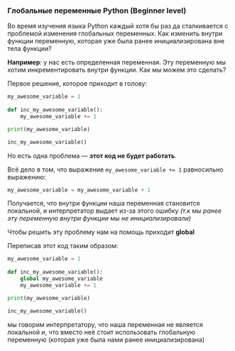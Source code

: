 ### Глобальные переменные Python (Beginner level)

Во время изучения языка Python каждый хотя бы раз да сталкивается с проблемой изменения глобальных переменных. Как изменить внутри функции переменную, которая уже была ранее инициализирована вне тела функции?

**Например**: у нас есть определенная переменная. Эту переменную мы хотим инкрементировать внутри функции. Как мы можем это сделать?

Первое решение, которое приходит в голову:

```Python
my_awesome_variable = 1
  
def inc_my_awesome_variable():
	my_awesome_variable += 1

print(my_awesome_variable)

inc_my_awesome_variable()
```

Но есть одна проблема — **этот код не будет работать**. 

Всё дело в том, что выражение `my_awesome_variable += 1` равносильно выражению:

```Python
my_awesome_variable = my_awesome_variable + 1
```

Получается, что внутри функции наша переменная становится локальной, и интерпретатор выдает из-за этого ошибку *(т.к мы ранее эту переменную внутри функции мы не инициализировали)*

Чтобы решить эту проблему нам на помощь приходит **global**

Переписав этот код таким образом:

```Python
my_awesome_variable = 1
  
def inc_my_awesome_variable():
	global my_awesome_variable
	my_awesome_variable += 1

print(my_awesome_variable)

inc_my_awesome_variable()
```

мы говорим интерпретатору, что наша переменная не является локальной и, что вместо неё стоит использовать глобальную переменную (которая уже была нами ранее инициализирована)
